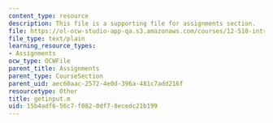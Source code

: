 ```yaml
---
content_type: resource
description: This file is a supporting file for assignments section.
file: https://ol-ocw-studio-app-qa.s3.amazonaws.com/courses/12-510-introduction-to-seismology-spring-2010/15b4adf656c7f0820df78ecedc21b199_getinput.m
file_type: text/plain
learning_resource_types:
- Assignments
ocw_type: OCWFile
parent_title: Assignments
parent_type: CourseSection
parent_uid: aec60aac-2572-4e0d-396a-481c7add216f
resourcetype: Other
title: getinput.m
uid: 15b4adf6-56c7-f082-0df7-8ecedc21b199
---
```

